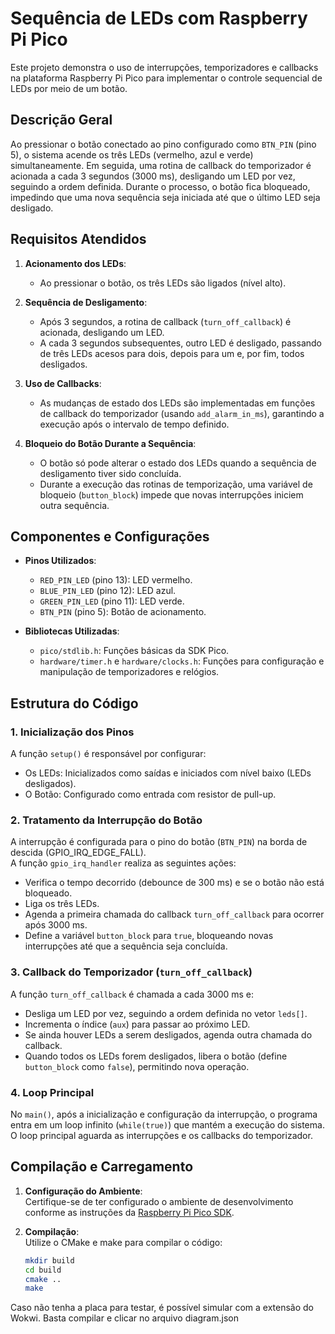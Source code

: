 # Sequência de LEDs com Raspberry Pi Pico

Este projeto demonstra o uso de interrupções, temporizadores e callbacks na plataforma Raspberry Pi Pico para implementar o controle sequencial de LEDs por meio de um botão.

## Descrição Geral

Ao pressionar o botão conectado ao pino configurado como `BTN_PIN` (pino 5), o sistema acende os três LEDs (vermelho, azul e verde) simultaneamente. Em seguida, uma rotina de callback do temporizador é acionada a cada 3 segundos (3000 ms), desligando um LED por vez, seguindo a ordem definida. Durante o processo, o botão fica bloqueado, impedindo que uma nova sequência seja iniciada até que o último LED seja desligado.

## Requisitos Atendidos

1. **Acionamento dos LEDs**:  
   - Ao pressionar o botão, os três LEDs são ligados (nível alto).

2. **Sequência de Desligamento**:  
   - Após 3 segundos, a rotina de callback (`turn_off_callback`) é acionada, desligando um LED.
   - A cada 3 segundos subsequentes, outro LED é desligado, passando de três LEDs acesos para dois, depois para um e, por fim, todos desligados.

3. **Uso de Callbacks**:  
   - As mudanças de estado dos LEDs são implementadas em funções de callback do temporizador (usando `add_alarm_in_ms`), garantindo a execução após o intervalo de tempo definido.

4. **Bloqueio do Botão Durante a Sequência**:  
   - O botão só pode alterar o estado dos LEDs quando a sequência de desligamento tiver sido concluída.  
   - Durante a execução das rotinas de temporização, uma variável de bloqueio (`button_block`) impede que novas interrupções iniciem outra sequência.

## Componentes e Configurações

- **Pinos Utilizados**:
  - `RED_PIN_LED` (pino 13): LED vermelho.
  - `BLUE_PIN_LED` (pino 12): LED azul.
  - `GREEN_PIN_LED` (pino 11): LED verde.
  - `BTN_PIN` (pino 5): Botão de acionamento.

- **Bibliotecas Utilizadas**:
  - `pico/stdlib.h`: Funções básicas da SDK Pico.
  - `hardware/timer.h` e `hardware/clocks.h`: Funções para configuração e manipulação de temporizadores e relógios.

## Estrutura do Código

### 1. Inicialização dos Pinos

A função `setup()` é responsável por configurar:
- Os LEDs: Inicializados como saídas e iniciados com nível baixo (LEDs desligados).
- O Botão: Configurado como entrada com resistor de pull-up.

### 2. Tratamento da Interrupção do Botão

A interrupção é configurada para o pino do botão (`BTN_PIN`) na borda de descida (GPIO_IRQ_EDGE_FALL).  
A função `gpio_irq_handler` realiza as seguintes ações:
- Verifica o tempo decorrido (debounce de 300 ms) e se o botão não está bloqueado.
- Liga os três LEDs.
- Agenda a primeira chamada do callback `turn_off_callback` para ocorrer após 3000 ms.
- Define a variável `button_block` para `true`, bloqueando novas interrupções até que a sequência seja concluída.

### 3. Callback do Temporizador (`turn_off_callback`)

A função `turn_off_callback` é chamada a cada 3000 ms e:
- Desliga um LED por vez, seguindo a ordem definida no vetor `leds[]`.
- Incrementa o índice (`aux`) para passar ao próximo LED.
- Se ainda houver LEDs a serem desligados, agenda outra chamada do callback.
- Quando todos os LEDs forem desligados, libera o botão (define `button_block` como `false`), permitindo nova operação.

### 4. Loop Principal

No `main()`, após a inicialização e configuração da interrupção, o programa entra em um loop infinito (`while(true)`) que mantém a execução do sistema. O loop principal aguarda as interrupções e os callbacks do temporizador.

## Compilação e Carregamento

1. **Configuração do Ambiente**:  
   Certifique-se de ter configurado o ambiente de desenvolvimento conforme as instruções da [Raspberry Pi Pico SDK](https://datasheets.raspberrypi.com/pico/getting-started-with-pico.pdf).

2. **Compilação**:  
   Utilize o CMake e make para compilar o código:
   ```bash
   mkdir build
   cd build
   cmake ..
   make

Caso não tenha a placa para testar, é possível simular com a extensão do Wokwi. Basta compilar e clicar no arquivo diagram.json
